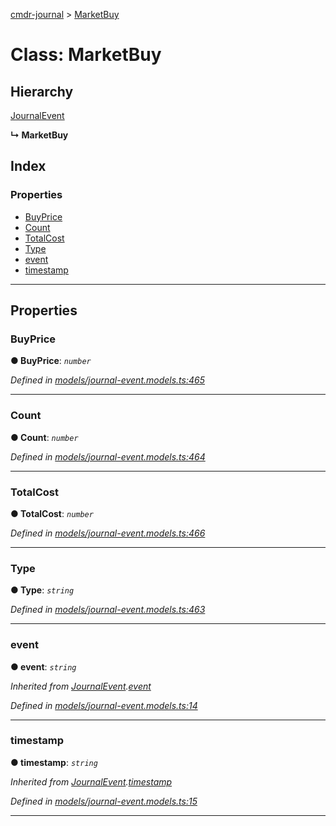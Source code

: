 [cmdr-journal](../README.md) > [MarketBuy](../classes/marketbuy.md)



# Class: MarketBuy

## Hierarchy


 [JournalEvent](journalevent.md)

**↳ MarketBuy**







## Index

### Properties

* [BuyPrice](marketbuy.md#buyprice)
* [Count](marketbuy.md#count)
* [TotalCost](marketbuy.md#totalcost)
* [Type](marketbuy.md#type)
* [event](marketbuy.md#event)
* [timestamp](marketbuy.md#timestamp)



---
## Properties
<a id="buyprice"></a>

###  BuyPrice

**●  BuyPrice**:  *`number`* 

*Defined in [models/journal-event.models.ts:465](https://github.com/chrisbruford/cmdr-journal/blob/0588b1f/src/models/journal-event.models.ts#L465)*





___

<a id="count"></a>

###  Count

**●  Count**:  *`number`* 

*Defined in [models/journal-event.models.ts:464](https://github.com/chrisbruford/cmdr-journal/blob/0588b1f/src/models/journal-event.models.ts#L464)*





___

<a id="totalcost"></a>

###  TotalCost

**●  TotalCost**:  *`number`* 

*Defined in [models/journal-event.models.ts:466](https://github.com/chrisbruford/cmdr-journal/blob/0588b1f/src/models/journal-event.models.ts#L466)*





___

<a id="type"></a>

###  Type

**●  Type**:  *`string`* 

*Defined in [models/journal-event.models.ts:463](https://github.com/chrisbruford/cmdr-journal/blob/0588b1f/src/models/journal-event.models.ts#L463)*





___

<a id="event"></a>

###  event

**●  event**:  *`string`* 

*Inherited from [JournalEvent](journalevent.md).[event](journalevent.md#event)*

*Defined in [models/journal-event.models.ts:14](https://github.com/chrisbruford/cmdr-journal/blob/0588b1f/src/models/journal-event.models.ts#L14)*





___

<a id="timestamp"></a>

###  timestamp

**●  timestamp**:  *`string`* 

*Inherited from [JournalEvent](journalevent.md).[timestamp](journalevent.md#timestamp)*

*Defined in [models/journal-event.models.ts:15](https://github.com/chrisbruford/cmdr-journal/blob/0588b1f/src/models/journal-event.models.ts#L15)*





___


